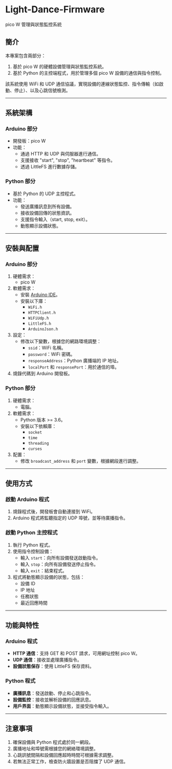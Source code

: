 # Light-Dance-Firmware

pico W 管理與狀態監控系統

## 簡介
本專案包含兩部分：
1. 基於 pico W 的硬體設備管理與狀態監控系統。
2. 基於 Python 的主控端程式，用於管理多個 pico W 設備的通信與指令控制。

該系統使用 WiFi 和 UDP 通信協議，實現設備的連線狀態監控、指令傳輸（如啟動、停止）、以及心跳信號檢測。

---

## 系統架構

### Arduino 部分
- 開發板：pico W
- 功能：
  - 通過 HTTP 和 UDP 與伺服器進行通信。
  - 支援接收 "start", "stop", "heartbeat" 等指令。
  - 透過 LittleFS 進行數據存儲。

### Python 部分
- 基於 Python 的 UDP 主控程式。
- 功能：
  - 發送廣播訊息到所有設備。
  - 接收設備回傳的狀態資訊。
  - 支援指令輸入（start, stop, exit）。
  - 動態顯示設備狀態。

---

## 安裝與配置

### Arduino 部分
1. 硬體需求：
   - pico W
2. 軟體需求：
   - 安裝 [Arduino IDE](https://www.arduino.cc/en/software)。
   - 安裝以下庫：
     - `WiFi.h`
     - `HTTPClient.h`
     - `WiFiUdp.h`
     - `LittleFS.h`
     - `ArduinoJson.h`
3. 設定：
   - 修改以下變數，根據您的網路環境調整：
     - `ssid`：WiFi 名稱。
     - `password`：WiFi 密碼。
     - `responseAddress`：Python 廣播端的 IP 地址。
     - `localPort` 和 `responsePort`：用於通信的埠。
4. 燒錄代碼到 Arduino 開發板。

### Python 部分
1. 硬體需求：
   - 電腦。
2. 軟體需求：
   - Python 版本 >= 3.6。
   - 安裝以下依賴庫：
     - `socket`
     - `time`
     - `threading`
     - `curses`
3. 配置：
   - 修改 `broadcast_address` 和 `port` 變數，根據網段進行調整。

---

## 使用方式

### 啟動 Arduino 程式
1. 燒錄程式後，開發板會自動連接到 WiFi。
2. Arduino 程式將監聽指定的 UDP 埠號，並等待廣播指令。

### 啟動 Python 主控程式
1. 執行 Python 程式。
2. 使用指令控制設備：
   - 輸入 `start`：向所有設備發送啟動指令。
   - 輸入 `stop`：向所有設備發送停止指令。
   - 輸入 `exit`：結束程式。
3. 程式將動態顯示設備的狀態，包括：
   - 設備 ID
   - IP 地址
   - 任務狀態
   - 最近回應時間

---

## 功能與特性

### Arduino 程式
- **HTTP 通信**：支持 GET 和 POST 請求，可用網址控制 pico W。
- **UDP 通信**：接收並處理廣播指令。
- **設備狀態保存**：使用 LittleFS 保存資料。

### Python 程式
- **廣播訊息**：發送啟動、停止和心跳指令。
- **設備監控**：接收並解析設備的回應訊息。
- **用戶界面**：動態顯示設備狀態，並接受指令輸入。

---

## 注意事項
1. 確保設備與 Python 程式處於同一網段。
2. 廣播地址和埠號需根據您的網絡環境調整。
3. 心跳訊號間隔和設備回應超時時間可根據需求調整。
4. 若無法正常工作，檢查防火牆設置是否阻擋了 UDP 通信。



